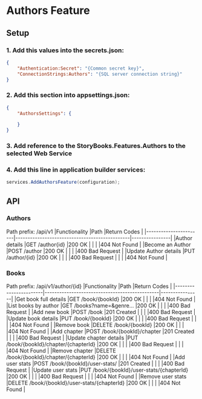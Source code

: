 ﻿# Authors Feature

## Setup
### 1. Add this values into the secrets.json:
```JSON
{
	"Authentication:Secret": "{Common secret key}",
	"ConnectionStrings:Authors": "{SQL server connection string}"
}
```

### 2. Add this section into appsettings.json:
```JSON
{
	"AuthorsSettings": {
		
	}
}
```

### 3. Add reference to the StoryBooks.Features.Authors to the selected Web Service


### 4. Add this line in application builder services:
```C#
services.AddAuthorsFeature(configuration);
```

## API

### Authors
Path prefix:  /api/v1
|Functionality			|Path											|Return Codes	 |
|-----------------------|-----------------------------------------------|----------------|
|Author details			|GET /author{id}								|200 OK			 |
|						|												|404 Not Found	 |
|Become an Author		|POST /author									|200 OK			 |
|						|												|400 Bad Request |
|Update Author details	|PUT /author/{id}								|200 OK			 |
|						|												|400 Bad Request |
|						|												|404 Not Found	 |

### Books
Path prefix:  /api/v1/author/{id}
|Functionality			|Path											|Return Codes	 |
|-----------------------|-----------------------------------------------|----------------|
|Get book full details	|GET /book/{bookId}								|200 OK			 |
|						|												|404 Not Found	 |
|List books by author	|GET /books?name=&genre…						|200 OK			 |
|						|												|400 Bad Request |
|Add new book			|POST /book										|201 Created	 |
|						|												|400 Bad Request |
|Update book details	|PUT /book/{bookId}								|200 OK			 |
|						|												|400 Bad Request |
|						|												|404 Not Found	 |
|Remove book			|DELETE /book/{bookId}							|200 OK			 |
|						|												|404 Not Found	 |
|Add chapter			|POST /book/{bookId}/chapter					|201 Created	 |
|						|												|400 Bad Request |
|Update chapter details	|PUT /book/{bookId}/chapter/{chapterId}			|200 OK			 |
|						|												|400 Bad Request |
|						|												|404 Not Found	 |
|Remove chapter			|DELETE /book/{bookId}/chapter/{chapterId}		|200 OK			 |
|						|												|404 Not Found	 |
|Add user stats			|POST /book/{bookId}/user-stats/				|201 Created	 |
|						|												|400 Bad Request |
|Update user stats		|PUT /book/{bookId}/user-stats/{chapterId}		|200 OK			 |
|						|												|400 Bad Request |
|						|												|404 Not Found	 |
|Remove user stats		|DELETE /book/{bookId}/user-stats/{chapterId}	|200 OK			 |
|						|												|404 Not Found	 |